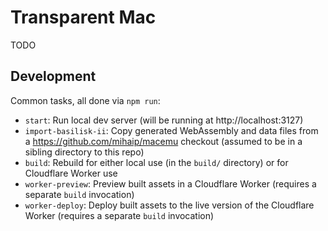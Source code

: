 # Transparent Mac

TODO

## Development

Common tasks, all done via `npm run`:

-   `start`: Run local dev server (will be running at http://localhost:3127)
-   `import-basilisk-ii`: Copy generated WebAssembly and data files from a https://github.com/mihaip/macemu checkout (assumed to be in a sibling directory to this repo)
-   `build`: Rebuild for either local use (in the `build/` directory) or for Cloudflare Worker use
-   `worker-preview`: Preview built assets in a Cloudflare Worker (requires a separate `build` invocation)
-   `worker-deploy`: Deploy built assets to the live version of the Cloudflare Worker (requires a separate `build` invocation)
